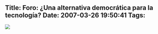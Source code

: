 Title: Foro: ¿Una alternativa democrática para la tecnología?
Date: 2007-03-26 19:50:41
Tags: 
---
<a href="http://wiki.alternativa.pm.org.mx/index.php/Foro" target="_blank"><img src="http://wiki.alternativa.pm.org.mx/images/1/10/Alter-posterligero-450x713.jpg"/></a>
